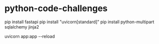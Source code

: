 # python-code-challenges

pip install fastapi
pip install "uvicorn[standard]"
pip install python-multipart sqlalchemy jinja2

uvicorn app:app --reload
